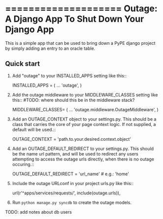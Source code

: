 ====================
Outage: A Django App To Shut Down Your Django App
====================

This is a simple app that can be used to bring down a PyPE django project by
simply adding an entry to an oracle table.

Quick start
-----------

1. Add "outage" to your INSTALLED_APPS setting like this::

      INSTALLED_APPS = (
          ...
          'outage',
      )

2. Add the outage middleware to your MIDDLEWARE_CLASSES setting like this::
   #TODO: where should this be in the middleware stack?

      MIDDLEWARE_CLASSES= (
          ...
          'outage.middleware.OutageMiddleware',
      )

3. Add an OUTAGE_CONTEXT object to your settings.py. This should be a class that carries the core of your page context logic. If not supplied, a default will be used.::

   OUTAGE_CONTEXT = 'path.to.your.desired.context.object'

3. Add an OUTAGE_DEFAULT_REDIRECT to your settings.py. This should be the name url pattern, and will be used to redirect any users attempting to access the outage urls directly, when there is no outage occuring.::

   OUTAGE_DEFAULT_REDIRECT = 'url_name' # e.g.: 'home'

4. Include the outage URLconf in your project urls.py like this::

    url(r'^apps/services/requests/', include(outage.urls)),

5. Run `python manage.py syncdb` to create the outage models.

TODO: add notes about db users
